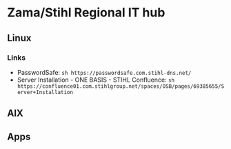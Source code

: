 # Zama/Stihl Regional IT hub

## Linux
### Links
- PasswordSafe:
  `` sh
  https://passwordsafe.com.stihl-dns.net/
  ``
- Server Installation - ONE BASIS - STIHL Confluence:
  `` sh
  https://confluence01.com.stihlgroup.net/spaces/OSB/pages/69385655/Server+Installation
  ``

 

## AIX

## Apps
